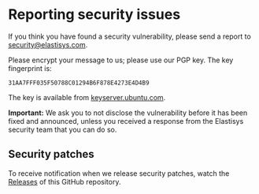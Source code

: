 # Reporting security issues

If you think you have found a security vulnerability, please send a report to [security@elastisys.com](mailto:security@elastisys.com).

Please encrypt your message to us; please use our PGP key. The key fingerprint is:

`31AA7FFF035F50788C01294B6F878E4273E4D4B9`

The key is available from [keyserver.ubuntu.com](https://keyserver.ubuntu.com/pks/lookup?search=0x31AA7FFF035F50788C01294B6F878E4273E4D4B9&fingerprint=on&op=index).

**Important:** We ask you to not disclose the vulnerability before it has been fixed and announced, unless you received a response from the Elastisys security team that you can do so.

## Security patches

To receive notification when we release security patches, watch the [Releases](https://github.com/elastisys/compliantkubernetes-kubespray/releases) of this GitHub repository.
